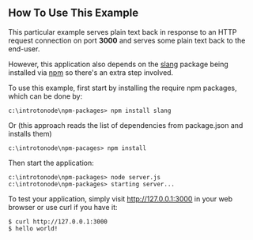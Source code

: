 How To Use This Example
--------

This particular example serves plain text back in response to an HTTP request
connection on port **3000** and serves some plain text back to the end-user.

However, this application also depends on the [slang](https://github.com/devongovett/slang) package being installed via [npm](http://npmjs.org/ "Node Package Manager") so there's an extra step involved.

To use this example, first start by installing the require npm packages, which can be done by:

    c:\introtonode\npm-packages> npm install slang

Or (this approach reads the list of dependencies from package.json and installs them)

    c:\introtonode\npm-pacages> npm install

Then start the application:

    c:\introtonode\npm-packages> node server.js
    c:\introtonode\npm-packages> starting server...

To test your application, simply visit http://127.0.0.1:3000 in your web browser or use curl if you have it:

    $ curl http://127.0.0.1:3000
    $ hello world!